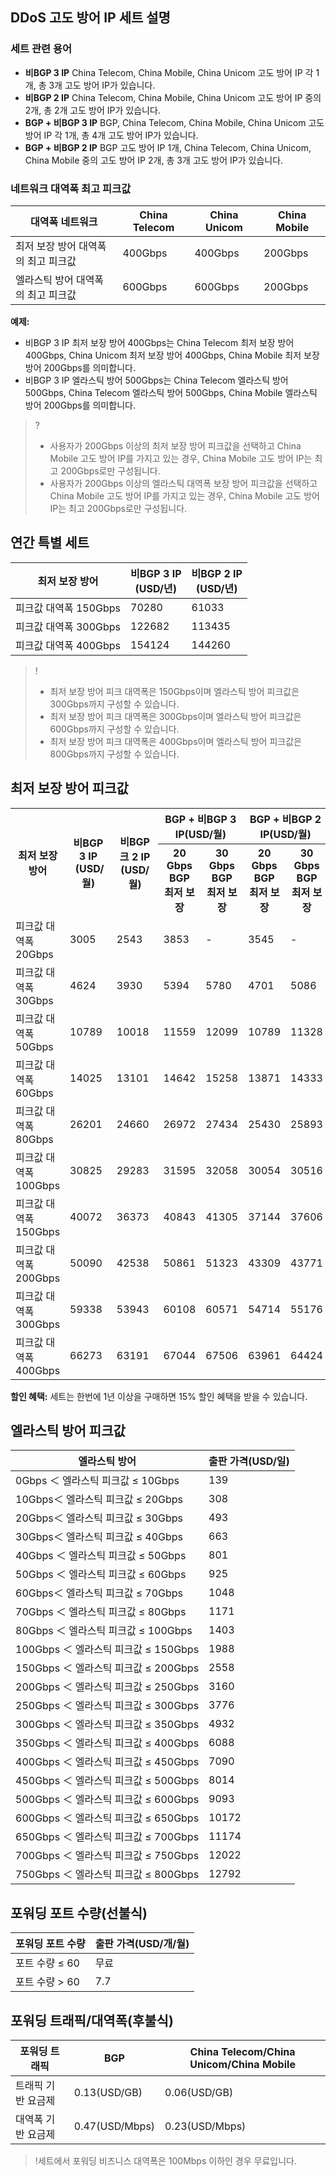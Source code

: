 ## DDoS 고도 방어 IP 세트 설명
### 세트 관련 용어
- **비BGP 3 IP** 
China Telecom, China Mobile, China Unicom 고도 방어 IP 각 1개, 총 3개 고도 방어 IP가 있습니다.
- **비BGP 2 IP**
China Telecom, China Mobile, China Unicom 고도 방어 IP 중의 2개, 총 2개 고도 방어 IP가 있습니다.
- **BGP + 비BGP 3 IP**
BGP, China Telecom, China Mobile, China Unicom 고도 방어 IP 각 1개, 총 4개 고도 방어 IP가 있습니다.
- **BGP + 비BGP 2 IP**
BGP 고도 방어 IP 1개, China Telecom, China Unicom, China Mobile 중의 고도 방어 IP 2개, 총 3개 고도 방어 IP가 있습니다.

### 네트워크 대역폭 최고 피크값

|대역폭 네트워크|China Telecom|China Unicom|China Mobile
|-|-|-|-|
|최저 보장 방어 대역폭의 최고 피크값|400Gbps|400Gbps|200Gbps|
|엘라스틱 방어 대역폭의 최고 피크값|600Gbps|600Gbps|200Gbps|

**예제:**
- 비BGP 3 IP 최저 보장 방어 400Gbps는 China Telecom 최저 보장 방어 400Gbps, China Unicom 최저 보장 방어 400Gbps, China Mobile 최저 보장 방어 200Gbps를 의미합니다.
- 비BGP 3 IP 엘라스틱 방어 500Gbps는 China Telecom 엘라스틱 방어 500Gbps, China Telecom 엘라스틱 방어 500Gbps, China Mobile 엘라스틱 방어 200Gbps를 의미합니다.

>?
>- 사용자가 200Gbps 이상의 최저 보장 방어 피크값을 선택하고 China Mobile 고도 방어 IP를 가지고 있는 경우, China Mobile 고도 방어 IP는 최고 200Gbps로만 구성됩니다.
>- 사용자가 200Gbps 이상의 엘라스틱 대역폭 보장 방어 피크값을 선택하고 China Mobile 고도 방어 IP를 가지고 있는 경우, China Mobile 고도 방어 IP는 최고 200Gbps로만 구성됩니다.



## 연간 특별 세트
|최저 보장 방어|비BGP 3 IP<br>(USD/년)|비BGP 2 IP<br>(USD/년)
|-|-|-|
|피크값 대역폭 150Gbps|70280|61033|
|피크값 대역폭 300Gbps|122682|113435|
|피크값 대역폭 400Gbps|154124|144260|

>!
>- 최저 보장 방어 피크 대역폭은 150Gbps이며 엘라스틱 방어 피크값은 300Gbps까지 구성할 수 있습니다.
>- 최저 보장 방어 피크 대역폭은 300Gbps이며 엘라스틱 방어 피크값은 600Gbps까지 구성할 수 있습니다.
>- 최저 보장 방어 피크 대역폭은 400Gbps이며 엘라스틱 방어 피크값은 800Gbps까지 구성할 수 있습니다.

## 최저 보장 방어 피크값

<table>
<tr>
<th rowspan="2">최저 보장 방어</th>
<th rowspan="2">비BGP 3 IP<br>&nbsp(USD/월)</th>
<th rowspan="2">비BGP 크 2 IP<br>(USD/월)</th>
<th colspan="2">BGP + 비BGP 3 IP(USD/월)
</th>
<th colspan="2">BGP + 비BGP 2 IP(USD/월)</th>
</tr>

<tr>
<th>20 Gbps BGP 최저 보장</th>
<th>30 Gbps BGP 최저 보장</th>
<th>20 Gbps BGP 최저 보장</th>
<th>30 Gbps BGP 최저 보장</th>
</tr>

<tr>
<td>피크값 대역폭 20Gbps</td>
<td>3005&nbsp&nbsp&nbsp&nbsp</td>
<td>2543&nbsp&nbsp&nbsp&nbsp</td>
<td>3853</td>
<td>-</td>
<td>3545</td>
<td>-</td>
</tr>

<tr>
<td>피크값 대역폭 30Gbps</td>
<td>4624</td>
<td>3930</td>
<td>5394</td>
<td>5780</td>
<td>4701</td>
<td>5086</td>
</tr>

<tr>
<td>피크값 대역폭 50Gbps</td>
<td>10789</td>
<td>10018</td>
<td>11559</td>
<td>12099</td>
<td>10789</td>
<td>11328</td>
</tr>

<tr>
<td>피크값 대역폭 60Gbps</td>
<td>14025</td>
<td>13101</td>
<td>14642</td>
<td>15258</td>
<td>13871</td>
<td>14333</td>
</tr>

<tr>
<td>피크값 대역폭 80Gbps</td>
<td>26201</td>
<td>24660</td>
<td>26972</td>
<td>27434</td>
<td>25430</td>
<td>25893</td>
</tr>

<tr>
<td>피크값 대역폭 100Gbps</td>
<td>30825</td>
<td>29283</td>
<td>31595</td>
<td>32058</td>
<td>30054</td>
<td>30516</td>
</tr>

<tr>
<td>피크값 대역폭 150Gbps</td>
<td>40072</td>
<td>36373</td>
<td>40843</td>
<td>41305</td>
<td>37144</td>
<td>37606</td>
</tr>

<tr>
<td>피크값 대역폭 200Gbps</td>
<td>50090</td>
<td>42538</td>
<td>50861</td>
<td>51323</td>
<td>43309</td>
<td>43771</td>
</tr>


<tr>
<td>피크값 대역폭 300Gbps</td>
<td>59338</td>
<td>53943</td>
<td>60108</td>
<td>60571</td>
<td>54714</td>
<td>55176</td>
</tr>

<tr>
<td>피크값 대역폭 400Gbps</td>
<td>66273</td>
<td>63191</td>
<td>67044</td>
<td>67506</td>
<td>63961</td>
<td>64424</td>
</tr>
</table>



**할인 혜택:** 세트는 한번에 1년 이상을 구매하면 15% 할인 혜택을 받을 수 있습니다.

## 엘라스틱 방어 피크값
| 엘라스틱 방어 | 출판 가격(USD/일)|
|---------|---------|
| 0Gbps ＜ 엘라스틱 피크값 ≤  10Gbps |139|
| 10Gbps＜ 엘라스틱 피크값 ≤  20Gbps |308|
| 20Gbps＜ 엘라스틱 피크값 ≤  30Gbps |493|
| 30Gbps＜ 엘라스틱 피크값 ≤  40Gbps |663|
| 40Gbps ＜ 엘라스틱 피크값 ≤  50Gbps |801|
| 50Gbps ＜ 엘라스틱 피크값 ≤  60Gbps |925|
| 60Gbps＜ 엘라스틱 피크값 ≤  70Gbps | 1048|
| 70Gbps ＜ 엘라스틱 피크값 ≤  80Gbps |1171|
| 80Gbps ＜ 엘라스틱 피크값 ≤  100Gbps |1403|
| 100Gbps ＜ 엘라스틱 피크값 ≤ 150Gbps  |1988|
| 150Gbps ＜ 엘라스틱 피크값 ≤ 200Gbps|2558|
|200Gbps ＜ 엘라스틱 피크값 ≤ 250Gbps  |3160|
|250Gbps ＜ 엘라스틱 피크값 ≤ 300Gbps  |3776|
|300Gbps ＜ 엘라스틱 피크값 ≤ 350Gbps  |4932|
| 350Gbps ＜ 엘라스틱 피크값 ≤ 400Gbps |6088|
| 400Gbps ＜ 엘라스틱 피크값 ≤  450Gbps |7090|
|450Gbps ＜ 엘라스틱 피크값 ≤  500Gbps |8014|
|500Gbps ＜ 엘라스틱 피크값 ≤  600Gbps |9093|
|600Gbps ＜ 엘라스틱 피크값 ≤  650Gbps |10172|
|650Gbps ＜ 엘라스틱 피크값 ≤  700Gbps |11174|
|700Gbps ＜ 엘라스틱 피크값 ≤  750Gbps |12022|
|750Gbps ＜ 엘라스틱 피크값 ≤  800Gbps |12792|

## 포워딩 포트 수량(선불식)
|포워딩 포트 수량|출판 가격(USD/개/월)
|-|-|
|포트 수량 ≤ 60|무료|
|포트 수량 > 60|7.7|

## 포워딩 트래픽/대역폭(후불식)
|포워딩 트래픽|BGP|China Telecom/China Unicom/China Mobile|
|-|-|-|
|트래픽 기반 요금제|0.13(USD/GB) |0.06(USD/GB) |
|대역폭 기반 요금제|0.47(USD/Mbps)|0.23(USD/Mbps) |

>!세트에서 포워딩 비즈니스 대역폭은 100Mbps 이하인 경우 무료입니다.

